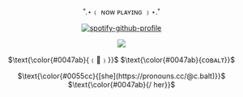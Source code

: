 <p align="center">
˚.⋆﹙ ɴᴏᴡ ᴘʟᴀʏɪɴɢ ﹚⋆.˚
</p>


<p align="center" width="100%"
  
[![spotify-github-profile](https://spotify-github-profile.kittinanx.com/api/view?uid=0m2tgbetpzzj8u1noxf0e2b8h&cover_image=true&theme=novatorem&show_offline=false&background_color=121212&interchange=false&bar_color=0047ab&bar_color_cover=false)](https://spotify-github-profile.kittinanx.com/api/view?uid=0m2tgbetpzzj8u1noxf0e2b8h&redirect=true)

</p>

<p align="center" width="50" height="50">
  <img src="https://i.imgur.com/d0HoE9a.png" />
</p>

<p align="center">
$\text{\color{#0047ab}{﹙🏰﹚}}$
$\text{\color{#0047ab}{ᴄᴏʙᴀʟᴛ}}$
</p>

<p align="center" width="100%"

$\text{\color{#0055cc}{[she](https://pronouns.cc/@c.balt)}}$ $\text{\color{#0047ab}{/ her}}$

</p>



